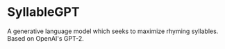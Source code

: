 # SyllableGPT

A generative language model which seeks to maximize rhyming syllables. Based on OpenAI's GPT-2.